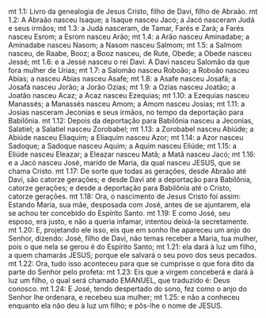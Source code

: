 mt 1.1: Livro da genealogia de Jesus Cristo, filho de Davi, filho de Abraão.
mt 1.2: A Abraão nasceu Isaque; a Isaque nasceu Jacó; a Jacó nasceram Judá e seus irmãos;
mt 1.3: a Judá nasceram, de Tamar, Farés e Zará; a Farés nasceu Esrom; a Esrom nasceu Arão;
mt 1.4: a Arão nasceu Aminadabe; a Aminadabe nasceu Nasom; a Nasom nasceu Salmom;
mt 1.5: a Salmom nasceu, de Raabe, Booz; a Booz nasceu, de Rute, Obede; a Obede nasceu Jessé;
mt 1.6: e a Jessé nasceu o rei Davi. A Davi nasceu Salomão da que fora mulher de Urias;
mt 1.7: a Salomão nasceu Roboão; a Roboão nasceu Abias; a nasceu Abias nasceu Asafe;
mt 1.8: a Asafe nasceu Josafá; a Josafá nasceu Jorão; a Jorão Ozias;
mt 1.9: a Ozias nasceu Joatão; a Joatão nasceu Acaz; a Acaz nasceu Ezequias;
mt 1.10: a Ezequias nasceu Manassés; a Manassés nasceu Amom; a Amom nasceu Josias;
mt 1.11: a Josias nasceram Jeconias e seus irmãos, no tempo da deportação para Babilônia.
mt 1.12: Depois da deportação para Babilônia nasceu a Jeconias, Salatiel; a Salatiel nasceu Zorobabel;
mt 1.13: a Zorobabel nasceu Abiúde; a Abiúde nasceu Eliaquim; a Eliaquim nasceu Azor;
mt 1.14: a Azor nasceu Sadoque; a Sadoque nasceu Aquim; a Aquim nasceu Eliúde;
mt 1.15: a Eliúde nasceu Eleazar; a Eleazar nasceu Matã; a Matã nasceu Jacó;
mt 1.16: e a Jacó nasceu José, marido de Maria, da qual nasceu JESUS, que se chama Cristo.
mt 1.17: De sorte que todas as gerações, desde Abraão até Davi, são catorze gerações; e desde Davi até a deportação para Babilônia, catorze gerações; e desde a deportação para Babilônia até o Cristo, catorze gerações.
mt 1.18: Ora, o nascimento de Jesus Cristo foi assim: Estando Maria, sua mãe, desposada com José, antes de se ajuntarem, ela se achou ter concebido do Espírito Santo.
mt 1.19: E como José, seu esposo, era justo, e não a queria infamar, intentou deixá-la secretamente.
mt 1.20: E, projetando ele isso, eis que em sonho lhe apareceu um anjo do Senhor, dizendo: José, filho de Davi, não temas receber a Maria, tua mulher, pois o que nela se gerou é do Espírito Santo;
mt 1.21: ela dará à luz um filho, a quem chamarás JESUS; porque ele salvará o seu povo dos seus pecados.
mt 1.22: Ora, tudo isso aconteceu para que se cumprisse o que fora dito da parte do Senhor pelo profeta:
mt 1.23: Eis que a virgem conceberá e dará à luz um filho, o qual será chamado EMANUEL, que traduzido é: Deus conosco.
mt 1.24: E José, tendo despertado do sono, fez como o anjo do Senhor lhe ordenara, e recebeu sua mulher;
mt 1.25: e não a conheceu enquanto ela não deu à luz um filho; e pôs-lhe o nome de JESUS.
